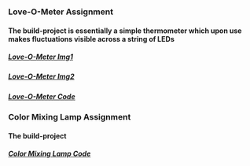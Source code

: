 ### Love-O-Meter Assignment

#### The build-project is essentially a simple thermometer which upon use makes fluctuations visible across a string of LEDs

##### <a href="https://github.com/AlVicente/physicalcomputing/blob/master/Homework/Week4%20-%20Feb%205th/Love-O-Meter%20img1.JPG">Love-O-Meter Img1</a>
#####  <a href="https://github.com/AlVicente/physicalcomputing/blob/master/Homework/Week4%20-%20Feb%205th/Love-O-Meter%20img2.JPG">Love-O-Meter Img2</a>
##### <a href="https://github.com/AlVicente/physicalcomputing/blob/master/Homework/Week4%20-%20Feb%205th/Love-O-Meter%20Code">Love-O-Meter Code</a>


### Color Mixing Lamp Assignment

#### The build-project

##### <a href="https://github.com/AlVicente/physicalcomputing/blob/master/Homework/Week4%20-%20Feb%205th/Color%20Mixing%20Lamp%20Code">Color Mixing Lamp Code</a>
